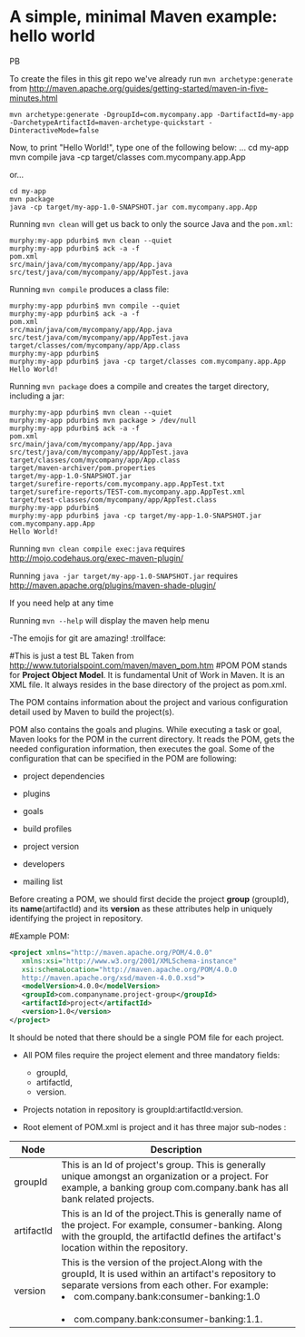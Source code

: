 
# A simple, minimal Maven example: hello world

PB

To create the files in this git repo we've already run `mvn archetype:generate` from http://maven.apache.org/guides/getting-started/maven-in-five-minutes.html

    mvn archetype:generate -DgroupId=com.mycompany.app -DartifactId=my-app -DarchetypeArtifactId=maven-archetype-quickstart -DinteractiveMode=false

Now, to print "Hello World!", type one of the following below: 
...
    cd my-app
    mvn compile
    java -cp target/classes com.mycompany.app.App

or...

    cd my-app
    mvn package
    java -cp target/my-app-1.0-SNAPSHOT.jar com.mycompany.app.App

Running `mvn clean` will get us back to only the source Java and the `pom.xml`:

    murphy:my-app pdurbin$ mvn clean --quiet
    murphy:my-app pdurbin$ ack -a -f
    pom.xml
    src/main/java/com/mycompany/app/App.java
    src/test/java/com/mycompany/app/AppTest.java

Running `mvn compile` produces a class file:

    murphy:my-app pdurbin$ mvn compile --quiet
    murphy:my-app pdurbin$ ack -a -f
    pom.xml
    src/main/java/com/mycompany/app/App.java
    src/test/java/com/mycompany/app/AppTest.java
    target/classes/com/mycompany/app/App.class
    murphy:my-app pdurbin$ 
    murphy:my-app pdurbin$ java -cp target/classes com.mycompany.app.App
    Hello World!

Running `mvn package` does a compile and creates the target directory, including a jar:

    murphy:my-app pdurbin$ mvn clean --quiet
    murphy:my-app pdurbin$ mvn package > /dev/null
    murphy:my-app pdurbin$ ack -a -f
    pom.xml
    src/main/java/com/mycompany/app/App.java
    src/test/java/com/mycompany/app/AppTest.java
    target/classes/com/mycompany/app/App.class
    target/maven-archiver/pom.properties
    target/my-app-1.0-SNAPSHOT.jar
    target/surefire-reports/com.mycompany.app.AppTest.txt
    target/surefire-reports/TEST-com.mycompany.app.AppTest.xml
    target/test-classes/com/mycompany/app/AppTest.class
    murphy:my-app pdurbin$ 
    murphy:my-app pdurbin$ java -cp target/my-app-1.0-SNAPSHOT.jar com.mycompany.app.App
    Hello World!

Running `mvn clean compile exec:java` requires http://mojo.codehaus.org/exec-maven-plugin/

Running `java -jar target/my-app-1.0-SNAPSHOT.jar` requires http://maven.apache.org/plugins/maven-shade-plugin/

If you need help at any time

Running `mvn --help`  will display the maven help menu

-The emojis for git are amazing! :trollface:

#This is just a test 
BL Taken from http://www.tutorialspoint.com/maven/maven_pom.htm
#POM
POM stands for __Project Object Model__. It is fundamental Unit of Work in Maven. It is an XML file. It always resides in the base directory of the project as pom.xml.

The POM contains information about the project and various configuration detail used by Maven to build the project(s).

POM also contains the goals and plugins. While executing a task or goal, Maven looks for the POM in the current directory. It reads the POM, gets the needed configuration information, then executes the goal. Some of the configuration that can be specified in the POM are following:

* project dependencies

* plugins

* goals

* build profiles

* project version

* developers

* mailing list

Before creating a POM, we should first decide the project __group__ (groupId), its __name__(artifactId) and its __version__ as these attributes help in uniquely identifying the project in repository.

#Example POM:

```XML
<project xmlns="http://maven.apache.org/POM/4.0.0"
   xmlns:xsi="http://www.w3.org/2001/XMLSchema-instance"
   xsi:schemaLocation="http://maven.apache.org/POM/4.0.0
   http://maven.apache.org/xsd/maven-4.0.0.xsd">
   <modelVersion>4.0.0</modelVersion>
   <groupId>com.companyname.project-group</groupId>
   <artifactId>project</artifactId>
   <version>1.0</version>
</project>
```

It should be noted that there should be a single POM file for each project.

* All POM files require the project element and three mandatory fields: 
    * groupId, 
    * artifactId,
    * version.

* Projects notation in repository is groupId:artifactId:version.

* Root element of POM.xml is project and it has three major sub-nodes :

Node | Description
-----|-------------
groupId|This is an Id of project's group. This is generally unique amongst an organization or a project. For example, a banking group com.company.bank has all bank related projects.
artifactId|This is an Id of the project.This is generally name of the project. For example, consumer-banking. Along with the groupId, the artifactId defines the artifact's location within the repository.
version|This is the version of the project.Along with the groupId, It is used within an artifact's repository to separate versions from each other. For example:<br><li> com.company.bank:consumer-banking:1.0</li> <br><li> com.company.bank:consumer-banking:1.1.</li>




